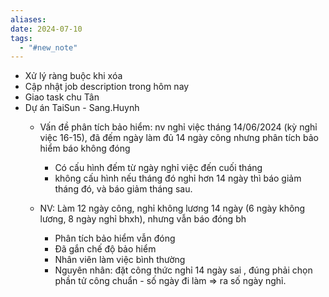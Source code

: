 ```yaml
---
aliases: 
date: 2024-07-10
tags:
  - "#new_note"
---
```

- Xử lý ràng buộc khi xóa<u></u>
- Cập nhật job description trong hôm nay
- Giao task chu Tân
- Dự án TaiSun - Sang.Huynh
	- Vấn đề phân tích bảo hiểm: nv nghỉ việc tháng 14/06/2024 (kỳ nghỉ việc 16-15), đã đếm ngày làm đủ 14 ngày công nhưng phân tích bảo hiểm báo không đóng
		- Có cấu hình đếm từ ngày nghỉ việc đến cuối tháng
		- không cấu hình nếu tháng đó nghỉ hơn 14 ngày thì báo giảm tháng đó, và báo giảm tháng sau.

	- NV: Làm 12 ngày công, nghỉ không lương 14 ngày  (6 ngày không lương, 8 ngày nghỉ bhxh), nhưng vẫn báo đóng bh
		- Phân tích bảo hiểm vẫn đóng  
		- Đã gắn chế độ bảo hiểm  
		- Nhân viên làm việc bình thường
		- Nguyên nhân: đặt công thức nghỉ 14 ngày sai , đúng phải chọn phần tử công chuẩn - số ngày đi làm => ra số ngày nghỉ.